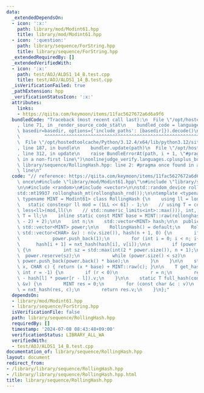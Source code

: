 ```yaml
---
data:
  _extendedDependsOn:
  - icon: ':x:'
    path: library/mod/Modint61.hpp
    title: library/mod/Modint61.hpp
  - icon: ':question:'
    path: library/sequence/ForString.hpp
    title: library/sequence/ForString.hpp
  _extendedRequiredBy: []
  _extendedVerifiedWith:
  - icon: ':x:'
    path: test/AOJ/ALDS1_14_B.test.cpp
    title: test/AOJ/ALDS1_14_B.test.cpp
  _isVerificationFailed: true
  _pathExtension: hpp
  _verificationStatusIcon: ':x:'
  attributes:
    links:
    - https://qiita.com/keymoon/items/11fac5627672a6d6a9f6
  bundledCode: "Traceback (most recent call last):\n  File \"/opt/hostedtoolcache/Python/3.12.4/x64/lib/python3.12/site-packages/onlinejudge_verify/documentation/build.py\"\
    , line 71, in _render_source_code_stat\n    bundled_code = language.bundle(stat.path,\
    \ basedir=basedir, options={'include_paths': [basedir]}).decode()\n          \
    \         ^^^^^^^^^^^^^^^^^^^^^^^^^^^^^^^^^^^^^^^^^^^^^^^^^^^^^^^^^^^^^^^^^^^^^^^^^^^^^^^^^\n\
    \  File \"/opt/hostedtoolcache/Python/3.12.4/x64/lib/python3.12/site-packages/onlinejudge_verify/languages/cplusplus.py\"\
    , line 187, in bundle\n    bundler.update(path)\n  File \"/opt/hostedtoolcache/Python/3.12.4/x64/lib/python3.12/site-packages/onlinejudge_verify/languages/cplusplus_bundle.py\"\
    , line 312, in update\n    raise BundleErrorAt(path, i + 1, \"#pragma once found\
    \ in a non-first line\")\nonlinejudge_verify.languages.cplusplus_bundle.BundleErrorAt:\
    \ library/sequence/RollingHash.hpp: line 2: #pragma once found in a non-first\
    \ line\n"
  code: "// reference: https://qiita.com/keymoon/items/11fac5627672a6d6a9f6\n#pragma\
    \ once\n#include \"library/mod/Modint61.hpp\"\n#include \"library/sequence/ForString.hpp\"\
    \n\n#include <random>\n#include <vector>\n\nstd::random_device rollonghash_rnd;\n\
    std::mt19937 rollonghash_mt(rollonghash_rnd());\n\ntemplate <typename CHAR = char,\
    \ typename MINT = Modint61> class RollingHash {\n    using ll = long long;\n \
    \   static constexpr ll mod = (1LL << 61) - 1;\n    // using T = conditional_t<\
    \ less<ll>(mod,ll(\n    // std::numeric_limits<int>::max())), int, ll>;\n    using\
    \ T = ll;\n    inline static const MINT base = MINT::raw(rollonghash_mt() % (mod\
    \ - 2) + 2);\n\n    int n;\n    std::vector<MINT> hash;\n\n  public:\n    static\
    \ std::vector<MINT> power;\n\n    RollingHash() = default;\n    RollingHash(const\
    \ std::vector<CHAR> &v) : n(v.size()), hash(n + 1, 0) {\n        if (!power.size())\n\
    \            power.push_back(1);\n        for (int i = 0; i < n; i++)\n      \
    \      hash[i + 1] = nxt_hash(hash[i], v[i]);\n\n        if (power.size() <= n)\
    \ {\n            int sz = std::max(int(2 * power.size()), n + 1);\n          \
    \  power.reserve(sz);\n            while (power.size() < sz)\n               \
    \ power.push_back(power.back() * base);\n        }\n    }\n\n    static MINT nxt_hash(MINT\
    \ x, CHAR c) { return (x * base) + MINT::raw(c); }\n\n    T get_hash(int l = 0,\
    \ int r = -1) {\n        if (r < 0)\n            r = n;\n        return (hash[r]\
    \ - hash[l] * power[r - l]).v;\n    }\n\n    static T full_hash(const std::vector<CHAR>\
    \ &v) {\n        MINT res = 0;\n        for (const char &c : v)\n            res\
    \ = nxt_hash(res, c);\n        return res.v;\n    }\n};"
  dependsOn:
  - library/mod/Modint61.hpp
  - library/sequence/ForString.hpp
  isVerificationFile: false
  path: library/sequence/RollingHash.hpp
  requiredBy: []
  timestamp: '2024-07-08 08:43:48+09:00'
  verificationStatus: LIBRARY_ALL_WA
  verifiedWith:
  - test/AOJ/ALDS1_14_B.test.cpp
documentation_of: library/sequence/RollingHash.hpp
layout: document
redirect_from:
- /library/library/sequence/RollingHash.hpp
- /library/library/sequence/RollingHash.hpp.html
title: library/sequence/RollingHash.hpp
---
```

